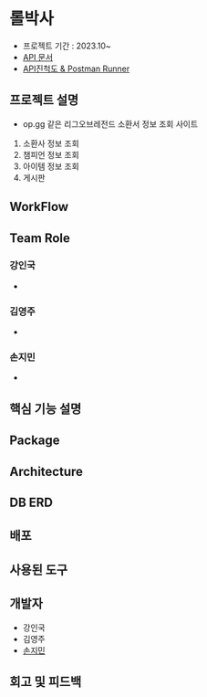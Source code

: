 # 롤박사
* 프로젝트 기간 : 2023.10~
* [API 문서]()
* [API진척도 & Postman Runner]()

## 프로젝트 설명
* op.gg 같은 리그오브레전드 소환서 정보 조회 사이트
1. 소환사 정보 조회
2. 챔피언 정보 조회
3. 아이템 정보 조회
4. 게시판

## WorkFlow

## Team Role
### 강인국
* 
### 김영주
* 
### 손지민
* 

## 핵심 기능 설명

## Package

## Architecture

## DB ERD

## 배포

## 사용된 도구

## 개발자
* 강인국
* 김영주
* [손지민](https://github.com/s0nnyday)

## 회고 및 피드백
